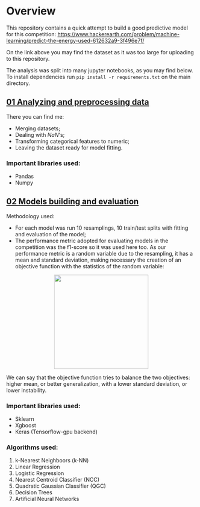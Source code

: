 # Overview
This repository contains a quick attempt to build a good predictive model for this competition:  https://www.hackerearth.com/problem/machine-learning/predict-the-energy-used-612632a9-3f496e7f/ 

On the link above you may find the dataset as it was too large for uploading to this repository.

The analysis was split into many jupyter notebooks, as you may find below. 
To install dependencies run `pip install -r requirements.txt` on the main directory.

## [01 Analyzing and preprocessing data](https://github.com/RomuloDrumond/Predict-the-damage-to-a-building/blob/master/01%20Analyzing%20and%20preprocessing%20data.ipynb)

There you can find me:

* Merging datasets;
* Dealing with *NaN*'s;
* Transforming categorical features to numeric;
* Leaving the dataset ready for model fitting.

### Important libraries used:

* Pandas
* Numpy

## [02 Models building and evaluation](https://github.com/RomuloDrumond/Predict-the-damage-to-a-building/blob/master/02%20Models%20building%20and%20evaluation.ipynb)

Methodology used:

* For each model was run 10 resamplings, 10 train/test splits with fitting and evaluation of the model;
* The performance metric adopted for evaluating models in the competition was the f1-score so it was used here too. As our performance metric is a random variable due to the resampling, it has a mean and standard deviation, making necessary the creation of an objective function with the statistics of the random variable:

<p align="center">
  <img width="250" src="http://www.sciweavers.org/download/Tex2Img_1561408865.jpg">
</p>

We can say that the objective function tries to balance the two objectives: higher mean, or better generalization, with a lower standard deviation, or lower instability.

### Important libraries used:

* Sklearn
* Xgboost
* Keras (Tensorflow-gpu backend)

### Algorithms used:

1. k-Nearest Neighboors (k-NN)
2. Linear Regression
3. Logistic Regression
4. Nearest Centroid Classifier (NCC)
5. Quadratic Gaussian Classifier (QGC)
6. Decision Trees
7. Artificial Neural Networks
